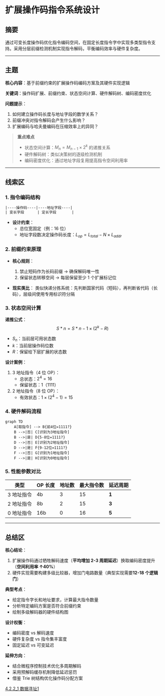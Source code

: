 # 扩展操作码指令系统设计

## 摘要

通过可变长度操作码优化指令编码空间，在固定长度指令字中实现多类型指令支持。采用分层前缀检测机制实现指令解码，平衡编码效率与硬件复杂度。

---

## 主题

**核心内容**：基于前缀约束的扩展操作码编码方案及其硬件实现逻辑

**关键词**：操作码扩展、前缀约束、状态空间计算、硬件解码树、编码密度优化

**问题提示**：

1. 如何建立操作码长度与地址字段的数学关系？
2. 前缀冲突对指令解码会产生什么影响？
3. 扩展编码与哈夫曼编码在压缩效率上的异同？

> **重点难点**
>
> - 状态空间计算：$M_{n} = M_{n-1} \times 2^{k}$ 的递推关系
> - 硬件解码树：类似决策树的逐级检测机制
> - 编码密度优化：通过地址字段复用提高指令空间利用率

---

## 线索区

### 1. 指令编码结构

```latex
|----操作码----|----地址字段----|
| 变长字段      | 定长字段       |
```

- **设计约束**：
  - 总位宽固定（例：16 位）
  - 地址字段数决定操作码长度：$L_{op} = L_{total} - N \times L_{addr}$

### 2. 前缀约束原理

- **核心规则**：

  1. 禁止短码作为长码前缀 → 确保解码唯一性
  2. 保留状态转移空间 → 每层保留至少 1 个扩展标记位

- **现实类比**：
  类似快递分拣系统：先判断国家代码（短码），再判断省代码（长码），层级间使用专用标识符分隔

### 3. 状态空间计算

**递推公式**：
$$ S*{n} = S*{n-1} \times (2^{k} - R) $$

- $S_{n}$：当前层可用状态数
- $k$：当前层操作码位数
- $R$：保留给下层扩展的状态数

**设计案例**：

1. 3 地址指令（4 位 OP）：
   - 总状态：$2^4 = 16$
   - 保留状态：1（1111）
2. 2 地址指令（8 位 OP）：
   - 有效状态：$1 \times (2^4 -1) = 15$

### 4. 硬件解码流程

```mermaid
graph TD
    A[取指令] --> B{前4位=1111?}
    B -->|否| C[识别为3地址指令]
    B -->|是| D{5-8位=1111?}
    D -->|否| E[识别为2地址指令]
    D -->|是| F{9-12位=1111?}
    F -->|否| G[识别为1地址指令]
    F -->|是| H[识别为0地址指令]
```

### 5. 性能参数对比

| 类型       | OP 长度 | 地址数 | **最大指令数** | 延迟周期 |
| ---------- | ------- | ------ | -------------- | -------- |
| 3 地址指令 | 4b      | 3      | 15             | **1**    |
| 2 地址指令 | 8b      | 2      | 15             | **3**    |
| 0 地址指令 | 16b     | 0      | 16             | **5**    |

---

## 总结区

**核心结论**：

1. 扩展操作码通过牺牲解码速度（**平均增加 2-3 周期延迟**）换取编码密度提升（**空间利用率 ↑40%**）
2. 硬件实现需要构建多级比较器，增加门电路数量（典型实现需要**12-18 个逻辑门**）

**典型考点**：

- 给定指令字长和地址要求，计算最大指令数量
- 分析特定编码方案是否符合前缀约束
- 绘制多级解码器的硬件结构图

**设计权衡**：

- 编码密度 vs 解码速度
- 硬件复杂度 vs 指令集丰富度
- 固定延迟 vs 可变延迟

**延伸方向**：

- 结合微程序控制技术优化多周期解码
- 采用预解码缓存机制降低延迟惩罚
- 借鉴 Trie 树结构优化操作码分配方案


[4.2.2_1 数据寻址1](4.2.2_1%20数据寻址1.md)
